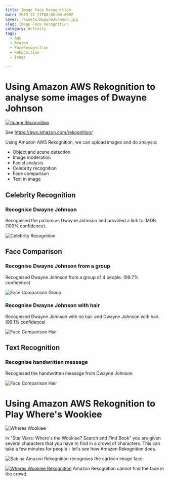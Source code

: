 ```yaml
---
title: Image Face Recognition
date: 2019-12-21T00:00:00.000Z
cover: /assets/DwayneJohnson.jpg
slug: Image Face Recognition
category: Activity
tags:
  - AWS
  - Amazon
  - FaceRecognition
  - Rekognition
  - Image
  
---
```


# Using Amazon AWS Rekognition to analyse some images of Dwayne Johnson

[![Image Recognition](/assets/ImageFaceRecognition_Rr-ROkOiK84.jpg)](https://www.youtube.com/watch?v=Rr-ROkOiK84)


See https://aws.amazon.com/rekognition/ 

Using Amazon AWS Rekognition, we can upload images and do analysis:
* Object and scene detection
* Image moderation
* Facial analysis
* Celebrity recognition
* Face comparison
* Text in image



## Celebrity Recognition
### Recognise Dwayne Johnson
Recognised the picture as Dwayne Johnson and provided a link to IMDB. (100% confidence).

![Celebrity Recognition](/assets/ImageFaceRecognition_Rr-ROkOiK84_main.jpg)





## Face Comparison

### Recognise Dwayne Johnson from a group
Recognised Dwayne Johnson from a group of 4 people. (99.7% confidence)

![Face Comparison Group](/assets/ImageFaceRecognition_Rr-ROkOiK84_group.jpg)


### Recognise Dwayne Johnson with hair 
Recognised Dwayne Johnson with no hair and Dwayne Johnson with hair. (99.1% confidence)

![Face Comparison Hair](/assets/ImageFaceRecognition_Rr-ROkOiK84_hair.jpg)


## Text Recognition
### Recognise handwritten message
Recognised the handwritten message from Dwayne Johnson

![Face Comparison Hair](/assets/ImageFaceRecognition_Rr-ROkOiK84_sign.jpg)


# Using Amazon AWS Rekognition to Play Where's Wookiee

![Wheres Wookiee](/assets/ImageFaceRecognition_whereswookiebook.jpg)

In "Star Wars: Where's the Wookiee? Search and Find Book" you are given several characters that you have to find in a crowd of characters. 
This can take a few minutes for people - let's see how Amazon Rekognition does.


![Sabina](/assets/ImageFaceRecognition_Sabina.jpg)
Amazon Rekognition recognises the cartoon image face.



[![Wheres Wookiee Rekognition](/assets/ImageRekognition_j3jYfXHRv8I.jpg)](https://www.youtube.com/watch?v=j3jYfXHRv8I)
Amazon Rekognition cannot find the face in the crowd.





